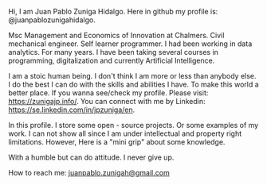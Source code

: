 Hi, I am Juan Pablo Zuniga Hidalgo. Here in github my profile is: @juanpablozunigahidalgo. 

Msc Management and Economics of Innovation at Chalmers. Civil mechanical engineer. Self learner programmer. I had been working in data analytics. For many years. I have been taking several courses in programming, digitalization and currently Artificial Intelligence.

I am a stoic human being. I don't think I am more or less than anybody else. I do the best I can do with the skills and abilities I have. To make this world a better place. If you wanna see/check my profile. Please visit: https://zunigajp.info/. You can connect with me by Linkedin: https://se.linkedin.com/in/jpzuniga/en. 

In this profile. I store some open - source projects. Or some examples of my work. I can not show all since I am under intellectual and property right limitations. However, Here is a "mini grip" about some knowledge. 

With a humble but can do attitude. I never give up. 

How to reach me: juanpablo.zunigah@gmail.com

